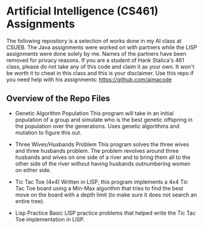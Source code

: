 # Artificial Intelligence (CS461) Assignments

The following repository is a selection of works done in my AI class at CSUEB. The Java assignments were worked on with partners while the LISP assignments were done solely by me. Names of the partners have been removed for privacy reasons. If you are a student of Hank Stalica's 461 class, please do not take any of this code and claim it as your own. It won't be worth it to cheat in this class and this is your disclaimer. Use this repo if you need help with his assignments: https://github.com/aimacode

## Overview of the Repo Files
* Genetic Algorithm Population
This program will take in an initial population of a group and simulate who is the best genetic offspring in the population over the generations. Uses genetic algorithms and mutation to figure this out.

* Three Wives/Husbands Problem
This program solves the three wives and three husbands problem. The problem revolves around three husbands and wives on one side of a river and to bring them all to the other side of the river without having husbands outnumbering women on either side. 

* Tic Tac Toe (4x4)
Written in LISP, this program implements a 4x4 Tic Tac Toe board using a Min-Max algorithm that tries to find the best move on the board with a depth limit (to make sure it does not search an entire tree).

* Lisp Practice
Basic LISP practice problems that helped write the Tic Tac Toe implementation in LISP.
 
